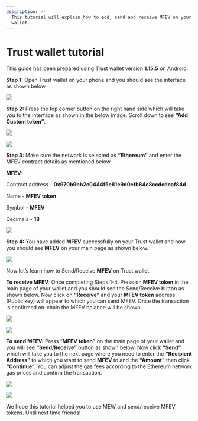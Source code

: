 ```yaml
---
description: >-
  This tutorial will explain how to add, send and receive MFEV on your Trust
  wallet.
---
```


# Trust wallet tutorial

This guide has been prepared using Trust wallet version **1.15.5** on Android.

**Step 1:** Open Trust wallet on your phone and you should see the interface as shown below.

![](../../.gitbook/assets/0.jpeg)

**Step 2:** Press the top corner button on the right hand side which will take you to the interface as shown in the below image. Scroll down to see **“Add Custom token”**.

![](../../.gitbook/assets/2-1.jpg)

![](../../.gitbook/assets/2-2.jpg)

**Step 3:** Make sure the network is selected as **“Ethereum”** and enter the MFEV contract details as mentioned below.

**MFEV**:

Contract address - **0x970b9bb2c0444f5e81e9d0efb84c8ccdcdcaf84d**

Name - **MFEV token**

Symbol - **MFEV**

Decimals - **18**

![](../../.gitbook/assets/3%20%281%29.jpeg)

**Step 4:** You have added **MFEV** successfully on your Trust wallet and now you should see **MFEV** on your main page as shown below.

![](../../.gitbook/assets/4-1.jpg)

Now let’s learn how to Send/Receive **MFEV** on Trust wallet.

**To receive MFEV:** Once completing Steps 1-4, Press on **MFEV token** in the main page of your wallet and you should see the Send/Receive button as shown below. Now click on **“Receive”** and your **MFEV token** address \(Public key\) will appear to which you can send MFEV. Once the transaction is confirmed on-chain the MFEV balance will be shown.

![](../../.gitbook/assets/5-1.jpg)

![](../../.gitbook/assets/5-2.jpg)

**To send MFEV:** Press “**MFEV token”** on the main page of your wallet and you will see **“Send/Receive”** button as shown below. Now click **“Send”** which will take you to the next page where you need to enter the **“Recipient Address”** to which you want to send **MFEV** to and the **“Amount”** then click **“Continue”.** You can adjust the gas fees according to the Ethereum network gas prices and confirm the transaction.

![](../../.gitbook/assets/6-1.jpg)

![](../../.gitbook/assets/6-2.jpg)

We hope this tutorial helped you to use MEW and send/receive MFEV tokens. Until next time friends!
